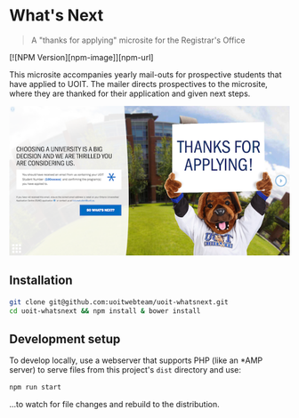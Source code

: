 # What's Next
> A "thanks for applying" microsite for the Registrar's Office

[![NPM Version][npm-image]][npm-url]

This microsite accompanies yearly mail-outs for prospective students that have applied to UOIT. The mailer directs prospectives to the microsite, where they are thanked for their application and given next steps.

![Screenshot of uoit.ca/whatsnext](screenshot.png)

## Installation

```sh
git clone git@github.com:uoitwebteam/uoit-whatsnext.git
cd uoit-whatsnext && npm install & bower install
```

## Development setup

To develop locally, use a webserver that supports PHP (like an *AMP server) to serve files from this project's `dist` directory and use:

```sh
npm run start
```

...to watch for file changes and rebuild to the distribution.
